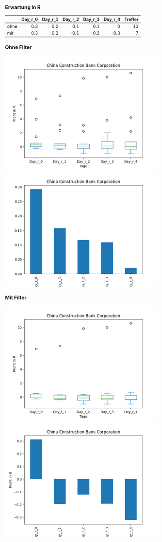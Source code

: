 ### Erwartung in R
|      |   Day_r_0 |   Day_r_1 |   Day_r_2 |   Day_r_3 |   Day_r_4 |   Treffer |
|:-----|----------:|----------:|----------:|----------:|----------:|----------:|
| ohne |       0.3 |       0.2 |       0.1 |       0.1 |       0   |        13 |
| mit  |       0.3 |      -0.2 |      -0.1 |      -0.2 |      -0.3 |         7 |

### Ohne Filter
![image info](./data/CICHY_box_all.png)
![image info](./data/CICHY_median_all.png)

### Mit Filter
![image info](./data/CICHY_box_filtered.png)
![image info](./data/CICHY_median_filtered.png)